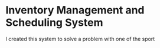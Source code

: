 # Inventory Management and Scheduling System 
I created this system to solve a problem with one of the sport 

